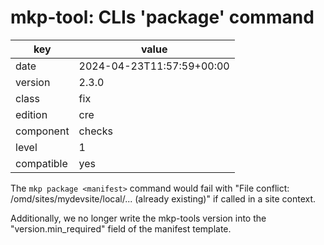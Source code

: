[//]: # (werk v2)
# mkp-tool: CLIs 'package' command

key        | value
---------- | ---
date       | 2024-04-23T11:57:59+00:00
version    | 2.3.0
class      | fix
edition    | cre
component  | checks
level      | 1
compatible | yes

The `mkp package <manifest>` command would fail with "File conflict: /omd/sites/mydevsite/local/... (already existing)" if called in a site context.

Additionally, we no longer write the mkp-tools version into the "version.min_required" field of the manifest template.
